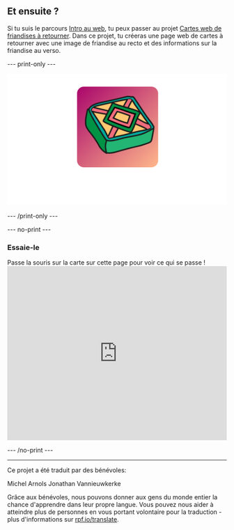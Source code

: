 ## Et ensuite ?

Si tu suis le parcours [Intro au web](https://projects.raspberrypi.org/fr/pathways/web-intro), tu peux passer au projet [Cartes web de friandises à retourner](https://projects.raspberrypi.org/fr-FR/projects/flip-treat-webcards). Dans ce projet, tu créeras une page web de cartes à retourner avec une image de friandise au recto et des informations sur la friandise au verso.

--- print-only ---

![Projet friandises à retourner.](images/flip-treat.PNG)

--- /print-only ---

--- no-print ---

### Essaie-le
<div style="display: flex; flex-wrap: wrap">
<div style="flex-basis: 175px; flex-grow: 1">  
Passe la souris sur la carte sur cette page pour voir ce qui se passe !
</div>
<iframe src="https://editor.raspberrypi.org/fr-FR/embed/viewer/flip-treat-webcards-step-5" width="550" height="400" frameborder="0" marginwidth="0" marginheight="0" allowfullscreen> </iframe>
</div>

--- /no-print ---

***

Ce projet a été traduit par des bénévoles:

Michel Arnols
Jonathan Vannieuwkerke

Grâce aux bénévoles, nous pouvons donner aux gens du monde entier la chance d'apprendre dans leur propre langue. Vous pouvez nous aider à atteindre plus de personnes en vous portant volontaire pour la traduction - plus d'informations sur [rpf.io/translate](https://rpf.io/translate).
